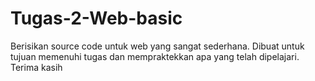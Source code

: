 # Tugas-2-Web-basic

Berisikan source code untuk web yang sangat sederhana. Dibuat untuk tujuan memenuhi tugas dan mempraktekkan apa yang telah dipelajari. Terima kasih
